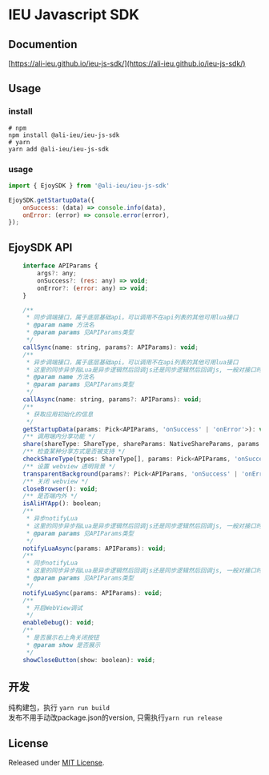 # IEU Javascript SDK

## Documention

[https://ali-ieu.github.io/ieu-js-sdk/](https://ali-ieu.github.io/ieu-js-sdk/)

## Usage
### install
```shell
# npm
npm install @ali-ieu/ieu-js-sdk
# yarn
yarn add @ali-ieu/ieu-js-sdk
```
### usage
```javascript
import { EjoySDK } from '@ali-ieu/ieu-js-sdk'

EjoySDK.getStartupData({
    onSuccess: (data) => console.info(data),
    onError: (error) => console.error(error),
});
```

## EjoySDK API
```javascript
    interface APIParams {
        args?: any;
        onSuccess?: (res: any) => void;
        onError?: (error: any) => void;
    }

    /**
     * 同步调端接口，属于底层基础api。可以调用不在api列表的其他可用lua接口
     * @param name 方法名
     * @param params 见APIParams类型
     */
    callSync(name: string, params?: APIParams): void;
    /**
     * 异步调端接口，属于底层基础api。可以调用不在api列表的其他可用lua接口
     * 这里的同步异步指Lua是异步逻辑然后回调js还是同步逻辑然后回调js, 一般对接口时找客户端同学确认。
     * @param name 方法名
     * @param params 见APIParams类型
     */
    callAsync(name: string, params?: APIParams): void;
    /**
     * 获取应用初始化的信息
     */
    getStartupData(params: Pick<APIParams, 'onSuccess' | 'onError'>): void;
    /** 调用端内分享功能 */
    share(shareType: ShareType, shareParams: NativeShareParams, params: Pick<APIParams, 'onSuccess' | 'onError'>): void;
    /** 检查某种分享方式是否被支持 */
    checkShareType(types: ShareType[], params: Pick<APIParams, 'onSuccess' | 'onError'>): void;
    /** 设置 webview 透明背景 */
    transparentBackground(params?: Pick<APIParams, 'onSuccess' | 'onError'>): void;
    /** 关闭 webview */
    closeBrowser(): void;
    /** 是否端内外 */
    isAliHYApp(): boolean;
    /**
     * 异步notifyLua
     * 这里的同步异步指Lua是异步逻辑然后回调js还是同步逻辑然后回调js, 一般对接口时找客户端同学确认。
     * @param params 见APIParams类型
     */
    notifyLuaAsync(params: APIParams): void;
    /**
     * 同步notifyLua
     * 这里的同步异步指Lua是异步逻辑然后回调js还是同步逻辑然后回调js, 一般对接口时找客户端同学确认。
     * @param params 见APIParams类型
     */
    notifyLuaSync(params: APIParams): void;
    /**
     * 开启WebView调试
     */
    enableDebug(): void;
    /**
     * 是否展示右上角关闭按钮
     * @param show 是否展示
     */
    showCloseButton(show: boolean): void;
```

## 开发
纯构建包，执行 `yarn run build` <br>
发布不用手动改package.json的version, 只需执行`yarn run release`

## License

Released under [MIT License](./LICENSE).
